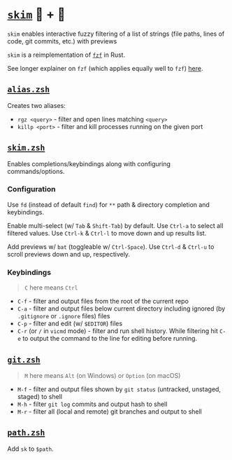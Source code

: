 # [`skim`](https://github.com/lotabout/skim) 🌸 + 🦀

`skim` enables interactive fuzzy filtering of a list of strings (file paths, lines of code, git commits, etc.) with previews

`skim` is a reimplementation of [`fzf`](https://github.com/junegunn/fzf) in Rust.

See longer explainer on `fzf` (which applies equally well to `fzf`) [here](https://gist.github.com/nathanshelly/4b7020d09d413cab823914b06162145a#-fzf).

## [`alias.zsh`](./alias.zsh)

Creates two aliases:

- `rgz <query>` - filter and open lines matching `<query>`
- `killp <port>` - filter and kill processes running on the given port

## [`skim.zsh`](./skim.zsh)

Enables completions/keybindings along with configuring commands/options.

### Configuration

Use `fd` (instead of default `find`) for `**` path & directory completion and keybindings.

Enable multi-select (w/ `Tab` & `Shift-Tab`) by default. Use `Ctrl-a` to select all filtered values. Use `Ctrl-k` & `Ctrl-l` to move down and up results list.

Add previews w/ `bat` (toggleable w/ `Ctrl-Space`). Use `Ctrl-d` & `Ctrl-u` to scroll previews down and up, respectively.

### Keybindings

> `C` here means `Ctrl`

- `C-f` - filter and output files from the root of the current repo
- `C-a` - filter and output files below current directory including ignored (by `.gitignore` or `.ignore` files) files
- `C-p` - filter and edit (w/ `$EDITOR`) files
- `C-r` (or `/` in `vicmd` mode) - filter and run shell history. While filtering hit `C-e` to output the command to the line for editing before running.

## [`git.zsh`](./git.zsh)

> `M` here means `Alt` (on Windows) or `Option` (on macOS)

- `M-f` - filter and output files shown by `git status` (untracked, unstaged, staged) to shell
- `M-h` - filter `git log` commits and output hash to shell
- `M-r` - filter all (local and remote) git branches and output to shell

## [`path.zsh`](./path.zsh)

Add `sk` to `$path`.
